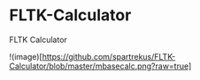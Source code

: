 # FLTK-Calculator
FLTK Calculator

!(image)[https://github.com/spartrekus/FLTK-Calculator/blob/master/mbasecalc.png?raw=true]

